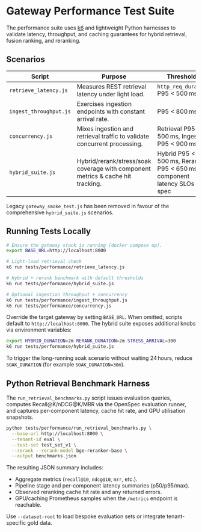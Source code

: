 # Gateway Performance Test Suite

The performance suite uses [k6](https://k6.io) and lightweight Python harnesses to validate latency, throughput, and caching guarantees for hybrid retrieval, fusion ranking, and reranking.

## Scenarios

| Script | Purpose | Thresholds |
| ------ | ------- | ---------- |
| `retrieve_latency.js` | Measures REST retrieval latency under light load. | `http_req_duration` P95 < 500 ms |
| `ingest_throughput.js` | Exercises ingestion endpoints with constant arrival rate. | P95 < 800 ms |
| `concurrency.js` | Mixes ingestion and retrieval traffic to validate concurrent processing. | Retrieval P95 < 500 ms, Ingestion P95 < 900 ms |
| `hybrid_suite.js` | Hybrid/rerank/stress/soak coverage with component metrics & cache hit tracking. | Hybrid P95 < 500 ms, Rerank P95 < 650 ms, component latency SLOs from spec |

Legacy `gateway_smoke_test.js` has been removed in favour of the comprehensive `hybrid_suite.js` scenarios.

## Running Tests Locally

```bash
# Ensure the gateway stack is running (docker compose up).
export BASE_URL=http://localhost:8000

# Light-load retrieval check
k6 run tests/performance/retrieve_latency.js

# Hybrid + rerank benchmark with default thresholds
k6 run tests/performance/hybrid_suite.js

# Optional ingestion throughput + concurrency
k6 run tests/performance/ingest_throughput.js
k6 run tests/performance/concurrency.js
```

Override the target gateway by setting `BASE_URL`. When omitted, scripts default to `http://localhost:8000`. The hybrid suite exposes additional knobs via environment variables:

```bash
export HYBRID_DURATION=2m RERANK_DURATION=2m STRESS_ARRIVAL=300
k6 run tests/performance/hybrid_suite.js
```

To trigger the long-running soak scenario without waiting 24 hours, reduce `SOAK_DURATION` (for example `SOAK_DURATION=30m`).

## Python Retrieval Benchmark Harness

The `run_retrieval_benchmarks.py` script issues evaluation queries, computes Recall@K/nDCG@K/MRR via the OpenSpec evaluation runner, and captures per-component latency, cache hit rate, and GPU utilisation snapshots.

```bash
python tests/performance/run_retrieval_benchmarks.py \
  --base-url http://localhost:8000 \
  --tenant-id eval \
  --test-set test_set_v1 \
  --rerank --rerank-model bge-reranker-base \
  --output benchmarks.json
```

The resulting JSON summary includes:

- Aggregate metrics (`recall@10`, `ndcg@10`, `mrr`, etc.).
- Pipeline stage and per-component latency summaries (p50/p95/max).
- Observed reranking cache hit rate and any returned errors.
- GPU/caching Prometheus samples when the `/metrics` endpoint is reachable.

Use `--dataset-root` to load bespoke evaluation sets or integrate tenant-specific gold data.
